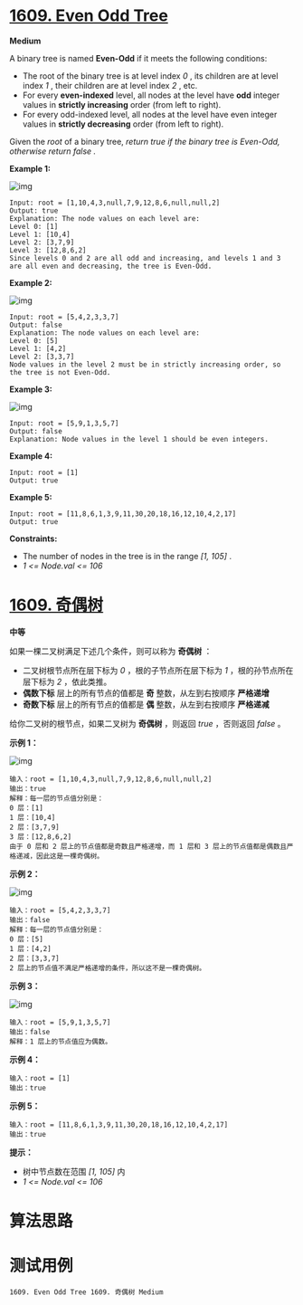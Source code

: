# [1609. Even Odd Tree][enTitle]

**Medium**

A binary tree is named **Even-Odd**  if it meets the following conditions:

- The root of the binary tree is at level index  *0* , its children are at level index  *1* , their children are at level index  *2* , etc. 
- For every **even-indexed**  level, all nodes at the level have **odd**  integer values in **strictly increasing**  order (from left to right). 
- For every odd-indexed level, all nodes at the level have even integer values in **strictly decreasing**  order (from left to right).

Given the  *root*  of a binary tree,  *return*  *true*  *if the binary tree is Even-Odd, otherwise return*  *false*  *.* 



**Example 1:** 

![img](https://assets.leetcode.com/uploads/2020/09/15/sample_1_1966.png)

```
Input: root = [1,10,4,3,null,7,9,12,8,6,null,null,2]
Output: true
Explanation: The node values on each level are:
Level 0: [1]
Level 1: [10,4]
Level 2: [3,7,9]
Level 3: [12,8,6,2]
Since levels 0 and 2 are all odd and increasing, and levels 1 and 3 are all even and decreasing, the tree is Even-Odd.

```

**Example 2:** 

![img](https://assets.leetcode.com/uploads/2020/09/15/sample_2_1966.png)

```
Input: root = [5,4,2,3,3,7]
Output: false
Explanation: The node values on each level are:
Level 0: [5]
Level 1: [4,2]
Level 2: [3,3,7]
Node values in the level 2 must be in strictly increasing order, so the tree is not Even-Odd.

```

**Example 3:** 

![img](https://assets.leetcode.com/uploads/2020/09/22/sample_1_333_1966.png)

```
Input: root = [5,9,1,3,5,7]
Output: false
Explanation: Node values in the level 1 should be even integers.

```

**Example 4:** 

```
Input: root = [1]
Output: true

```

**Example 5:** 

```
Input: root = [11,8,6,1,3,9,11,30,20,18,16,12,10,4,2,17]
Output: true

```



**Constraints:** 

- The number of nodes in the tree is in the range  *[1, 105]* . 
-  *1 <= Node.val <= 106* 


# [1609. 奇偶树][cnTitle]

**中等**

如果一棵二叉树满足下述几个条件，则可以称为 **奇偶树**  ：

- 二叉树根节点所在层下标为  *0*  ，根的子节点所在层下标为  *1*  ，根的孙节点所在层下标为  *2*  ，依此类推。 
- **偶数下标**  层上的所有节点的值都是 **奇**  整数，从左到右按顺序 **严格递增**  
- **奇数下标**  层上的所有节点的值都是 **偶**  整数，从左到右按顺序 **严格递减** 

给你二叉树的根节点，如果二叉树为 **奇偶树** ，则返回  *true*  ，否则返回  *false*  。



**示例 1：** 

![img](https://assets.leetcode-cn.com/aliyun-lc-upload/uploads/2020/10/04/sample_1_1966.png)

```
输入：root = [1,10,4,3,null,7,9,12,8,6,null,null,2]
输出：true
解释：每一层的节点值分别是：
0 层：[1]
1 层：[10,4]
2 层：[3,7,9]
3 层：[12,8,6,2]
由于 0 层和 2 层上的节点值都是奇数且严格递增，而 1 层和 3 层上的节点值都是偶数且严格递减，因此这是一棵奇偶树。

```

**示例 2：** 

![img](https://assets.leetcode-cn.com/aliyun-lc-upload/uploads/2020/10/04/sample_2_1966.png)

```
输入：root = [5,4,2,3,3,7]
输出：false
解释：每一层的节点值分别是：
0 层：[5]
1 层：[4,2]
2 层：[3,3,7]
2 层上的节点值不满足严格递增的条件，所以这不是一棵奇偶树。

```

**示例 3：** 

![img](https://assets.leetcode-cn.com/aliyun-lc-upload/uploads/2020/10/04/sample_1_333_1966.png)

```
输入：root = [5,9,1,3,5,7]
输出：false
解释：1 层上的节点值应为偶数。

```

**示例 4：** 

```
输入：root = [1]
输出：true

```

**示例 5：** 

```
输入：root = [11,8,6,1,3,9,11,30,20,18,16,12,10,4,2,17]
输出：true

```



**提示：** 

- 树中节点数在范围  *[1, 105]*  内 
-  *1 <= Node.val <= 106* 




# 算法思路

# 测试用例
```
1609. Even Odd Tree 1609. 奇偶树 Medium
```

[enTitle]: https://leetcode.com/problems/even-odd-tree/
[cnTitle]: https://leetcode-cn.com/problems/even-odd-tree/
